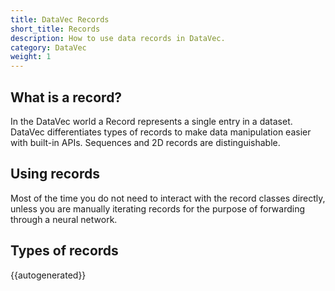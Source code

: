 ```yaml
---
title: DataVec Records
short_title: Records
description: How to use data records in DataVec.
category: DataVec
weight: 1
---
```


## What is a record?

In the DataVec world a Record represents a single entry in a dataset. DataVec differentiates types of records to make data manipulation easier with built-in APIs. Sequences and 2D records are distinguishable.

## Using records

Most of the time you do not need to interact with the record classes directly, unless you are manually iterating records for the purpose of forwarding through a neural network.

## Types of records

{{autogenerated}}